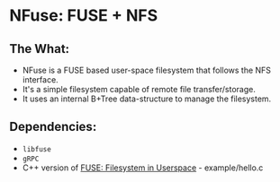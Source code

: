# NFuse: FUSE + NFS
## The What:
- NFuse is a FUSE based user-space filesystem that follows the NFS interface. 
- It's a simple filesystem capable of remote file transfer/storage.
- It uses an internal B+Tree data-structure to manage the filesystem. 
## Dependencies:
- `libfuse`
- `gRPC`
- C++ version of <a href="https://github.com/libfuse/libfuse/releases/tag/fuse-2.9.7">FUSE: Filesystem in Userspace</a> -  example/hello.c 
